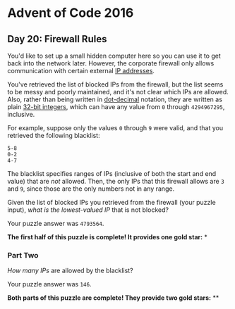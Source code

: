 # Advent of Code 2016

## Day 20: Firewall Rules

You'd like to set up a small hidden computer here so you can use it to get
back into the network later. However, the corporate firewall only allows
communication with certain external [IP addresses][1].

[1]: https://en.wikipedia.org/wiki/IPv4#Addressing

You've retrieved the list of blocked IPs from the firewall, but the list
seems to be messy and poorly maintained, and it's not clear which IPs are
allowed. Also, rather than being written in [dot-decimal][2] notation, they are
written as plain [32-bit integers][3], which can have any value from `0` through
`4294967295`, inclusive.

[2]: https://en.wikipedia.org/wiki/Dot-decimal_notation
[3]: https://en.wikipedia.org/wiki/32-bit

For example, suppose only the values `0` through `9` were valid, and that you
retrieved the following blacklist:

```
5-8
0-2
4-7
```

The blacklist specifies ranges of IPs (inclusive of both the start and end
value) that are *not* allowed. Then, the only IPs that this firewall allows are
`3` and `9`, since those are the only numbers not in any range.

Given the list of blocked IPs you retrieved from the firewall (your puzzle
input), *what is the lowest-valued IP* that is not blocked?

Your puzzle answer was `4793564`.

**The first half of this puzzle is complete! It provides one gold star:** *

### Part Two

*How many IPs* are allowed by the blacklist?

Your puzzle answer was `146`.

**Both parts of this puzzle are complete! They provide two gold stars:** **
